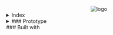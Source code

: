 <div align ='center'><img src="https://camo.githubusercontent.com/88ebb3d3a22eaccf6758b9eee02d1ef1ce49230642f86da244f4270773d59004/687474703a2f2f6564756170702d70726f6a6563742e65752f77702d636f6e74656e742f75706c6f6164732f323032312f30332f4c6f676f2d4564754170702d312d313530783135302e706e67" alt="logo">
</div>

<details>
    <summary>Index</summary>
      <ul>
        <a href="#about-the-project">About The Project</a>
        <ul>
            <li><a href="#prototype">Prototype</a></li>
          </ul>
        <ul>
          <li><a href="#built-with">Built With</a></li>
        </ul>
    </ul>
  
  </details>

<details>
   <summary> ### Prototype</summary>
<div align ='center'><img src="./prototipo/eduapp-1.png" alt="prototipo">
</div>
<div align ='center'><img src="./prototipo/Eduapp-2.png" alt="prototipo">
</div>
<div align ='center'><img src="./prototipo/Eduapp-3.png" alt="prototipo">
</div>

</details>
### Built with

